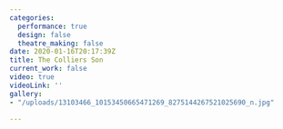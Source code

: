 ```yaml
---
categories:
  performance: true
  design: false
  theatre_making: false
date: 2020-01-16T20:17:39Z
title: The Colliers Son
current_work: false
video: true
videoLink: ''
gallery:
- "/uploads/13103466_10153450665471269_8275144267521025690_n.jpg"

---
```

